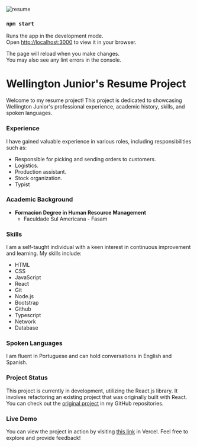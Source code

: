 ![resume](https://github.com/user-attachments/assets/98a3d99d-0b08-4814-b6a7-1585a7d55bcc)


### `npm start`

Runs the app in the development mode.\
Open [http://localhost:3000](http://localhost:3000) to view it in your browser.

The page will reload when you make changes.\
You may also see any lint errors in the console.

# Wellington Junior's Resume Project

Welcome to my resume project! This project is dedicated to showcasing Wellington Junior's professional experience, academic history, skills, and spoken languages.

### Experience
I have gained valuable experience in various roles, including responsibilities such as:
- Responsible for picking and sending orders to customers.
- Logistics.
- Production assistant.
- Stock organization.
- Typist

### Academic Background

- **Formacion Degree in Human Resource Management**
  - Faculdade Sul Americana - Fasam

### Skills

I am a self-taught individual with a keen interest in continuous improvement and learning. My skills include:

- HTML
- CSS
- JavaScript
- React
- Git
- Node.js
- Bootstrap
- Github
- Typescript
- Network
- Database

### Spoken Languages

I am fluent in Portuguese and can hold conversations in English and Spanish.


### Project Status
This project is currently in development, utilizing the React.js library. It involves refactoring an existing project that was originally built with React.
You can check out the [original project](https://github.com/Wellington2708/resume) in my GitHub repositories.

### Live Demo
You can view the project in action by visiting [this link](https://resume-kappa-murex.vercel.app/) in Vercel. Feel free to explore and provide feedback!





